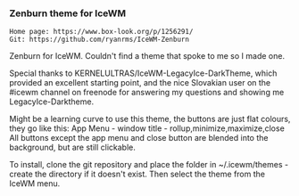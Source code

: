 ### Zenburn theme for IceWM

	Home page: https://www.box-look.org/p/1256291/
	Git: https://github.com/ryanrms/IceWM-Zenburn

Zenburn for IceWM. Couldn't find a theme that spoke to me so I made one. 

Special thanks to KERNELULTRAS/IceWM-LegacyIce-DarkTheme, which provided an excellent starting point, and the nice Slovakian user on the #icewm channel on freenode for answering my questions and showing me LegacyIce-Darktheme.

Might be a learning curve to use this theme, the buttons are just flat colours, they go like this: App Menu - window title - rollup,minimize,maximize,close
All buttons except the app menu and close button are blended into the background, but are still clickable.


To install, clone the git repository and place the folder in ~/.icewm/themes - create the directory if it doesn't exist.  Then select the theme from the IceWM menu.


